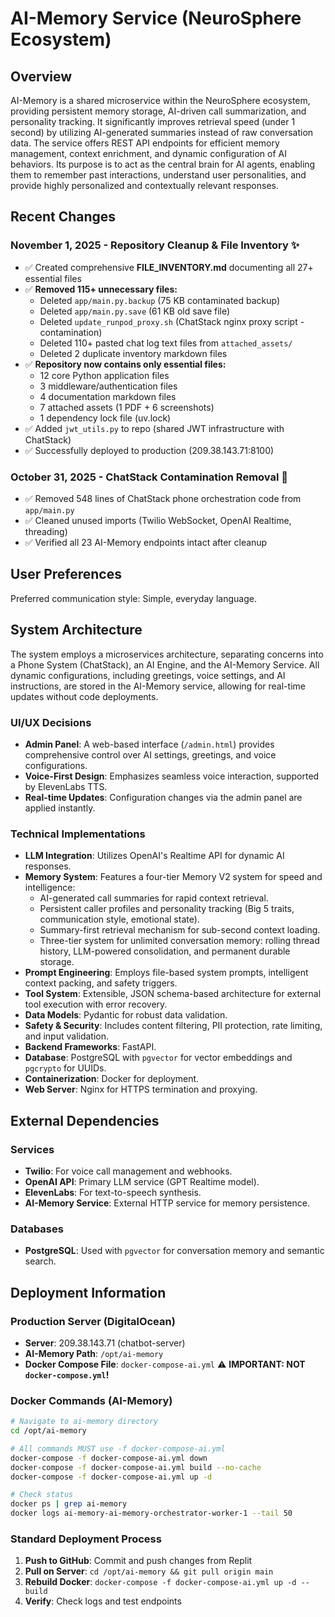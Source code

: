 # AI-Memory Service (NeuroSphere Ecosystem)

## Overview
AI-Memory is a shared microservice within the NeuroSphere ecosystem, providing persistent memory storage, AI-driven call summarization, and personality tracking. It significantly improves retrieval speed (under 1 second) by utilizing AI-generated summaries instead of raw conversation data. The service offers REST API endpoints for efficient memory management, context enrichment, and dynamic configuration of AI behaviors. Its purpose is to act as the central brain for AI agents, enabling them to remember past interactions, understand user personalities, and provide highly personalized and contextually relevant responses.

## Recent Changes

### November 1, 2025 - Repository Cleanup & File Inventory ✨
- ✅ Created comprehensive **FILE_INVENTORY.md** documenting all 27+ essential files
- ✅ **Removed 115+ unnecessary files:**
  - Deleted `app/main.py.backup` (75 KB contaminated backup)
  - Deleted `app/main.py.save` (61 KB old save file)
  - Deleted `update_runpod_proxy.sh` (ChatStack nginx proxy script - contamination)
  - Deleted 110+ pasted chat log text files from `attached_assets/`
  - Deleted 2 duplicate inventory markdown files
- ✅ **Repository now contains only essential files:**
  - 12 core Python application files
  - 3 middleware/authentication files
  - 4 documentation markdown files
  - 7 attached assets (1 PDF + 6 screenshots)
  - 1 dependency lock file (uv.lock)
- ✅ Added `jwt_utils.py` to repo (shared JWT infrastructure with ChatStack)
- ✅ Successfully deployed to production (209.38.143.71:8100)

### October 31, 2025 - ChatStack Contamination Removal 🧹
- ✅ Removed 548 lines of ChatStack phone orchestration code from `app/main.py`
- ✅ Cleaned unused imports (Twilio WebSocket, OpenAI Realtime, threading)
- ✅ Verified all 23 AI-Memory endpoints intact after cleanup

## User Preferences
Preferred communication style: Simple, everyday language.

## System Architecture
The system employs a microservices architecture, separating concerns into a Phone System (ChatStack), an AI Engine, and the AI-Memory Service. All dynamic configurations, including greetings, voice settings, and AI instructions, are stored in the AI-Memory service, allowing for real-time updates without code deployments.

### UI/UX Decisions
-   **Admin Panel**: A web-based interface (`/admin.html`) provides comprehensive control over AI settings, greetings, and voice configurations.
-   **Voice-First Design**: Emphasizes seamless voice interaction, supported by ElevenLabs TTS.
-   **Real-time Updates**: Configuration changes via the admin panel are applied instantly.

### Technical Implementations
-   **LLM Integration**: Utilizes OpenAI's Realtime API for dynamic AI responses.
-   **Memory System**: Features a four-tier Memory V2 system for speed and intelligence:
    -   AI-generated call summaries for rapid context retrieval.
    -   Persistent caller profiles and personality tracking (Big 5 traits, communication style, emotional state).
    -   Summary-first retrieval mechanism for sub-second context loading.
    -   Three-tier system for unlimited conversation memory: rolling thread history, LLM-powered consolidation, and permanent durable storage.
-   **Prompt Engineering**: Employs file-based system prompts, intelligent context packing, and safety triggers.
-   **Tool System**: Extensible, JSON schema-based architecture for external tool execution with error recovery.
-   **Data Models**: Pydantic for robust data validation.
-   **Safety & Security**: Includes content filtering, PII protection, rate limiting, and input validation.
-   **Backend Frameworks**: FastAPI.
-   **Database**: PostgreSQL with `pgvector` for vector embeddings and `pgcrypto` for UUIDs.
-   **Containerization**: Docker for deployment.
-   **Web Server**: Nginx for HTTPS termination and proxying.

## External Dependencies

### Services
-   **Twilio**: For voice call management and webhooks.
-   **OpenAI API**: Primary LLM service (GPT Realtime model).
-   **ElevenLabs**: For text-to-speech synthesis.
-   **AI-Memory Service**: External HTTP service for memory persistence.

### Databases
-   **PostgreSQL**: Used with `pgvector` for conversation memory and semantic search.

## Deployment Information

### Production Server (DigitalOcean)
-   **Server**: 209.38.143.71 (chatbot-server)
-   **AI-Memory Path**: `/opt/ai-memory`
-   **Docker Compose File**: `docker-compose-ai.yml` ⚠️ **IMPORTANT: NOT `docker-compose.yml`!**

### Docker Commands (AI-Memory)
```bash
# Navigate to ai-memory directory
cd /opt/ai-memory

# All commands MUST use -f docker-compose-ai.yml
docker-compose -f docker-compose-ai.yml down
docker-compose -f docker-compose-ai.yml build --no-cache
docker-compose -f docker-compose-ai.yml up -d

# Check status
docker ps | grep ai-memory
docker logs ai-memory-ai-memory-orchestrator-worker-1 --tail 50
```

### Standard Deployment Process
1. **Push to GitHub**: Commit and push changes from Replit
2. **Pull on Server**: `cd /opt/ai-memory && git pull origin main`
3. **Rebuild Docker**: `docker-compose -f docker-compose-ai.yml up -d --build`
4. **Verify**: Check logs and test endpoints